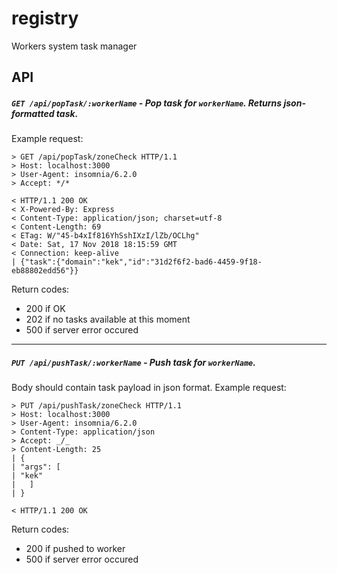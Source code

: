 # registry

Workers system task manager

## API

##### `GET /api/popTask/:workerName` - Pop task for `workerName`. Returns json-formatted task.

Example request:

```http
> GET /api/popTask/zoneCheck HTTP/1.1
> Host: localhost:3000
> User-Agent: insomnia/6.2.0
> Accept: */*

< HTTP/1.1 200 OK
< X-Powered-By: Express
< Content-Type: application/json; charset=utf-8
< Content-Length: 69
< ETag: W/"45-b4xIf816YhSshIXzI/lZb/OCLhg"
< Date: Sat, 17 Nov 2018 18:15:59 GMT
< Connection: keep-alive
| {"task":{"domain":"kek","id":"31d2f6f2-bad6-4459-9f18-eb88802edd56"}}
```

Return codes:

- 200 if OK
- 202 if no tasks available at this moment
- 500 if server error occured

---

##### `PUT /api/pushTask/:workerName` - Push task for `workerName`.

Body should contain task payload in json format.
Example request:

```http
> PUT /api/pushTask/zoneCheck HTTP/1.1
> Host: localhost:3000
> User-Agent: insomnia/6.2.0
> Content-Type: application/json
> Accept: _/_
> Content-Length: 25
| {
| "args": [
| "kek"
|   ]
| }

< HTTP/1.1 200 OK
```

Return codes:

- 200 if pushed to worker
- 500 if server error occured
